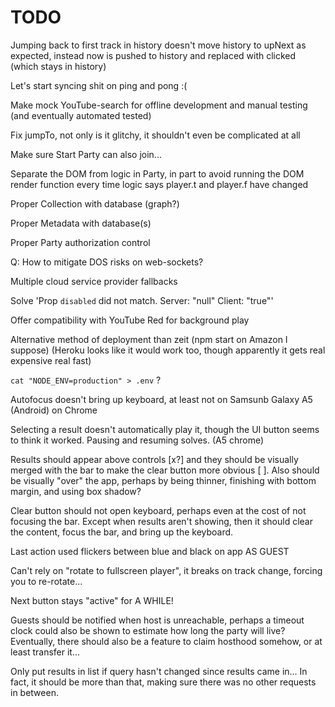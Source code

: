 # TODO

Jumping back to first track in history doesn't move history to upNext as expected, instead now is pushed to history and replaced with clicked (which stays in history)

Let's start syncing shit on ping and pong :(

Make mock YouTube-search for offline development and manual testing (and eventually automated tested)

Fix jumpTo, not only is it glitchy, it shouldn't even be complicated at all

Make sure Start Party can also join...

Separate the DOM from logic in Party, in part to avoid running the DOM render function every time logic says player.t and player.f have changed

Proper Collection with database (graph?)

Proper Metadata with database(s)

Proper Party authorization control

Q: How to mitigate DOS risks on web-sockets?

Multiple cloud service provider fallbacks

Solve 'Prop `disabled` did not match. Server: "null" Client: "true"'

Offer compatibility with YouTube Red for background play

Alternative method of deployment than zeit (npm start on Amazon I suppose) (Heroku looks like it would work too, though apparently it gets real expensive real fast)

`cat "NODE_ENV=production" > .env` ?

Autofocus doesn't bring up keyboard, at least not on Samsunb Galaxy A5 (Android) on Chrome

Selecting a result doesn't automatically play it, though the UI button seems to think it worked. Pausing and resuming solves. (A5 chrome)

Results should appear above controls [x?] and they should be visually merged with the bar to make the clear button more obvious [ ]. Also should be visually "over" the app, perhaps by being thinner, finishing with bottom margin, and using box shadow?

Clear button should not open keyboard, perhaps even at the cost of not focusing the bar. Except when results aren't showing, then it should clear the content, focus the bar, and bring up the keyboard.

Last action used flickers between blue and black on app AS GUEST

Can't rely on "rotate to fullscreen player", it breaks on track change, forcing you to re-rotate...

Next button stays "active" for A WHILE!

Guests should be notified when host is unreachable, perhaps a timeout clock could also be shown to estimate how long the party will live? Eventually, there should also be a feature to claim hosthood somehow, or at least transfer it...

Only put results in list if query hasn't changed since results came in... In fact, it should be more than that, making sure there was no other requests in between.
